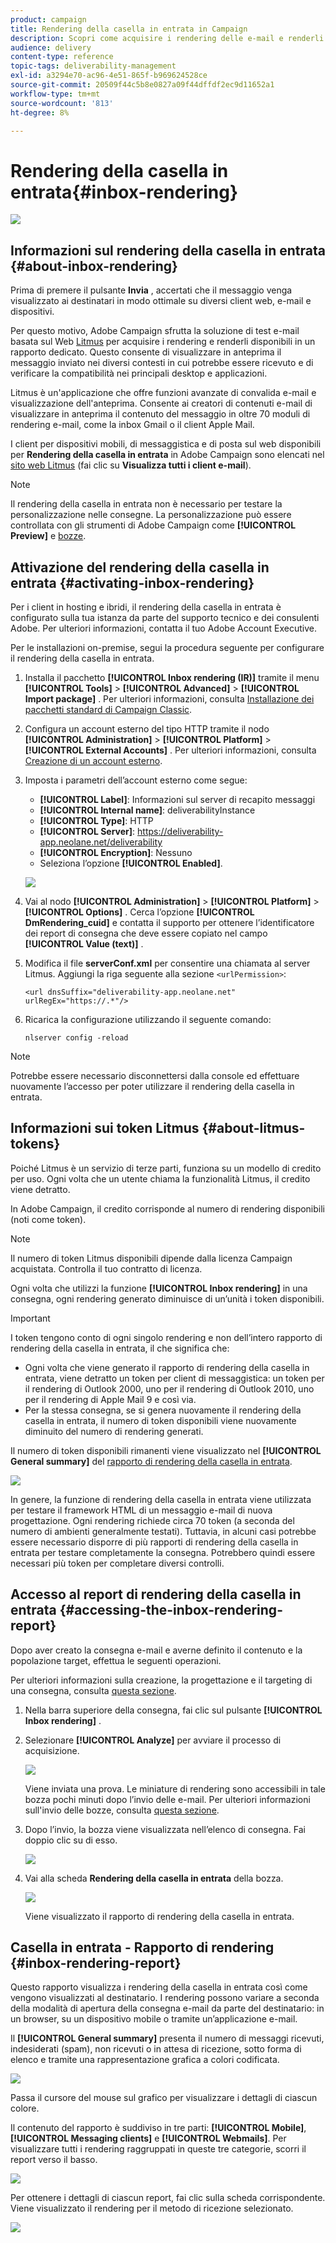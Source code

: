 ```yaml
---
product: campaign
title: Rendering della casella in entrata in Campaign
description: Scopri come acquisire i rendering delle e-mail e renderli disponibili in un rapporto dedicato
audience: delivery
content-type: reference
topic-tags: deliverability-management
exl-id: a3294e70-ac96-4e51-865f-b969624528ce
source-git-commit: 20509f44c5b8e0827a09f44dffdf2ec9d11652a1
workflow-type: tm+mt
source-wordcount: '813'
ht-degree: 8%

---
```


# Rendering della casella in entrata{#inbox-rendering}

![](../../assets/common.svg)

## Informazioni sul rendering della casella in entrata {#about-inbox-rendering}

Prima di premere il pulsante **Invia** , accertati che il messaggio venga visualizzato ai destinatari in modo ottimale su diversi client web, e-mail e dispositivi.

Per questo motivo, Adobe Campaign sfrutta la soluzione di test e-mail basata sul Web [Litmus](https://litmus.com/email-testing) per acquisire i rendering e renderli disponibili in un rapporto dedicato. Questo consente di visualizzare in anteprima il messaggio inviato nei diversi contesti in cui potrebbe essere ricevuto e di verificare la compatibilità nei principali desktop e applicazioni.

Litmus è un&#39;applicazione che offre funzioni avanzate di convalida e-mail e visualizzazione dell&#39;anteprima. Consente ai creatori di contenuti e-mail di visualizzare in anteprima il contenuto del messaggio in oltre 70 moduli di rendering e-mail, come la inbox Gmail o il client Apple Mail.

I client per dispositivi mobili, di messaggistica e di posta sul web disponibili per **Rendering della casella in entrata** in Adobe Campaign sono elencati nel [sito web Litmus](https://litmus.com/email-testing) (fai clic su **Visualizza tutti i client e-mail**).

>[!NOTE]
>
>Il rendering della casella in entrata non è necessario per testare la personalizzazione nelle consegne. La personalizzazione può essere controllata con gli strumenti di Adobe Campaign come **[!UICONTROL Preview]** e [bozze](steps-validating-the-delivery.md#sending-a-proof).

## Attivazione del rendering della casella in entrata {#activating-inbox-rendering}

Per i client in hosting e ibridi, il rendering della casella in entrata è configurato sulla tua istanza da parte del supporto tecnico e dei consulenti Adobe. Per ulteriori informazioni, contatta il tuo Adobe Account Executive.

Per le installazioni on-premise, segui la procedura seguente per configurare il rendering della casella in entrata.

1. Installa il pacchetto **[!UICONTROL Inbox rendering (IR)]** tramite il menu **[!UICONTROL Tools]** > **[!UICONTROL Advanced]** > **[!UICONTROL Import package]** . Per ulteriori informazioni, consulta [Installazione dei pacchetti standard di Campaign Classic](../../installation/using/installing-campaign-standard-packages.md).
1. Configura un account esterno del tipo HTTP tramite il nodo **[!UICONTROL Administration]** > **[!UICONTROL Platform]** > **[!UICONTROL External Accounts]** . Per ulteriori informazioni, consulta [Creazione di un account esterno](../../installation/using/external-accounts.md#creating-an-external-account).
1. Imposta i parametri dell’account esterno come segue:
   * **[!UICONTROL Label]**: Informazioni sul server di recapito messaggi
   * **[!UICONTROL Internal name]**: deliverabilityInstance
   * **[!UICONTROL Type]**: HTTP
   * **[!UICONTROL Server]**: https://deliverability-app.neolane.net/deliverability
   * **[!UICONTROL Encryption]**: Nessuno
   * Seleziona l’opzione **[!UICONTROL Enabled]**.

   ![](assets/s_tn_inbox_rendering_external-account.png)

1. Vai al nodo **[!UICONTROL Administration]** > **[!UICONTROL Platform]** > **[!UICONTROL Options]** . Cerca l’opzione **[!UICONTROL DmRendering_cuid]** e contatta il supporto per ottenere l’identificatore dei report di consegna che deve essere copiato nel campo **[!UICONTROL Value (text)]** .
1. Modifica il file **serverConf.xml** per consentire una chiamata al server Litmus. Aggiungi la riga seguente alla sezione `<urlPermission>`:

   ```
   <url dnsSuffix="deliverability-app.neolane.net" urlRegEx="https://.*"/>
   ```

1. Ricarica la configurazione utilizzando il seguente comando:

   ```
   nlserver config -reload
   ```

>[!NOTE]
>
>Potrebbe essere necessario disconnettersi dalla console ed effettuare nuovamente l’accesso per poter utilizzare il rendering della casella in entrata.

## Informazioni sui token Litmus {#about-litmus-tokens}

Poiché Litmus è un servizio di terze parti, funziona su un modello di credito per uso. Ogni volta che un utente chiama la funzionalità Litmus, il credito viene detratto.

In Adobe Campaign, il credito corrisponde al numero di rendering disponibili (noti come token).

>[!NOTE]
>
>Il numero di token Litmus disponibili dipende dalla licenza Campaign acquistata. Controlla il tuo contratto di licenza.

Ogni volta che utilizzi la funzione **[!UICONTROL Inbox rendering]** in una consegna, ogni rendering generato diminuisce di un’unità i token disponibili.

>[!IMPORTANT]
>
>I token tengono conto di ogni singolo rendering e non dell’intero rapporto di rendering della casella in entrata, il che significa che:
>
>* Ogni volta che viene generato il rapporto di rendering della casella in entrata, viene detratto un token per client di messaggistica: un token per il rendering di Outlook 2000, uno per il rendering di Outlook 2010, uno per il rendering di Apple Mail 9 e così via.
>* Per la stessa consegna, se si genera nuovamente il rendering della casella in entrata, il numero di token disponibili viene nuovamente diminuito del numero di rendering generati.

>


Il numero di token disponibili rimanenti viene visualizzato nel **[!UICONTROL General summary]** del [rapporto di rendering della casella in entrata](#inbox-rendering-report).

![](assets/s_tn_inbox_rendering_tokens.png)

In genere, la funzione di rendering della casella in entrata viene utilizzata per testare il framework HTML di un messaggio e-mail di nuova progettazione. Ogni rendering richiede circa 70 token (a seconda del numero di ambienti generalmente testati). Tuttavia, in alcuni casi potrebbe essere necessario disporre di più rapporti di rendering della casella in entrata per testare completamente la consegna. Potrebbero quindi essere necessari più token per completare diversi controlli.

## Accesso al report di rendering della casella in entrata {#accessing-the-inbox-rendering-report}

Dopo aver creato la consegna e-mail e averne definito il contenuto e la popolazione target, effettua le seguenti operazioni.

Per ulteriori informazioni sulla creazione, la progettazione e il targeting di una consegna, consulta [questa sezione](about-email-channel.md).

1. Nella barra superiore della consegna, fai clic sul pulsante **[!UICONTROL Inbox rendering]** .
1. Selezionare **[!UICONTROL Analyze]** per avviare il processo di acquisizione.

   ![](assets/s_tn_inbox_rendering_button.png)

   Viene inviata una prova. Le miniature di rendering sono accessibili in tale bozza pochi minuti dopo l’invio delle e-mail. Per ulteriori informazioni sull&#39;invio delle bozze, consulta [questa sezione](steps-validating-the-delivery.md#sending-a-proof).

1. Dopo l’invio, la bozza viene visualizzata nell’elenco di consegna. Fai doppio clic su di esso.

   ![](assets/s_tn_inbox_rendering_delivery_list.png)

1. Vai alla scheda **Rendering della casella in entrata** della bozza.

   ![](assets/s_tn_inbox_rendering_tab.png)

   Viene visualizzato il rapporto di rendering della casella in entrata.

## Casella in entrata - Rapporto di rendering {#inbox-rendering-report}

Questo rapporto visualizza i rendering della casella in entrata così come vengono visualizzati al destinatario. I rendering possono variare a seconda della modalità di apertura della consegna e-mail da parte del destinatario: in un browser, su un dispositivo mobile o tramite un’applicazione e-mail.

Il **[!UICONTROL General summary]** presenta il numero di messaggi ricevuti, indesiderati (spam), non ricevuti o in attesa di ricezione, sotto forma di elenco e tramite una rappresentazione grafica a colori codificata.

![](assets/s_tn_inbox_rendering_summary.png)

Passa il cursore del mouse sul grafico per visualizzare i dettagli di ciascun colore.

Il contenuto del rapporto è suddiviso in tre parti: **[!UICONTROL Mobile]**, **[!UICONTROL Messaging clients]** e **[!UICONTROL Webmails]**. Per visualizzare tutti i rendering raggruppati in queste tre categorie, scorri il report verso il basso.

![](assets/s_tn_inbox_rendering_report.png)

Per ottenere i dettagli di ciascun report, fai clic sulla scheda corrispondente. Viene visualizzato il rendering per il metodo di ricezione selezionato.

![](assets/s_tn_inbox_rendering_example.png)
